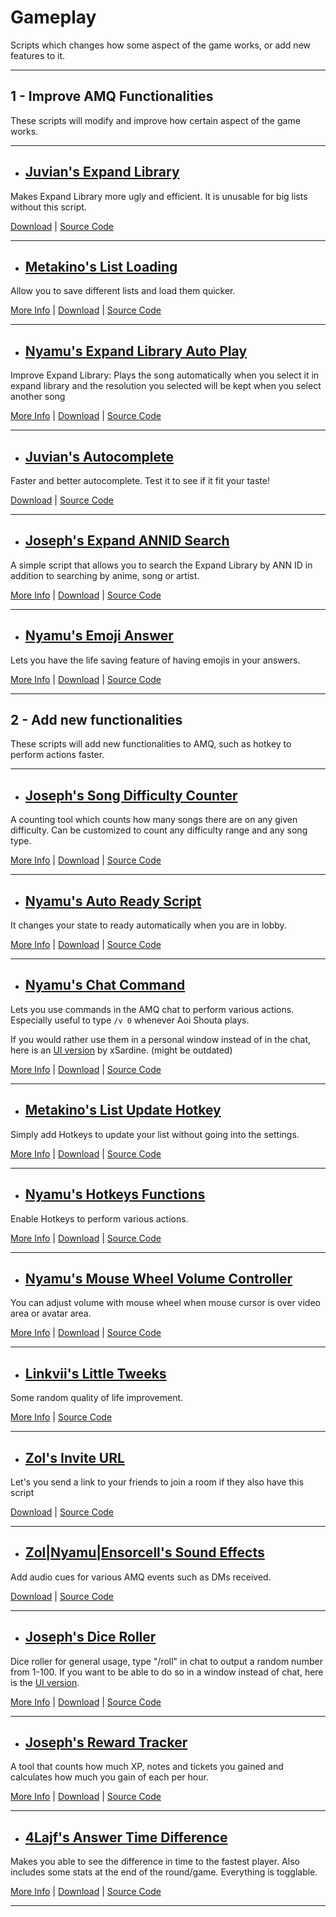 # **Gameplay**

Scripts which changes how some aspect of the game works, or add new features to it.

---

## **1 - Improve AMQ Functionalities**

These scripts will modify and improve how certain aspect of the game works.

---

- ## <ins>Juvian's Expand Library</ins>

Makes Expand Library more ugly and efficient. It is unusable for big lists without this script.

[Download](https://github.com/amq-script-project/AMQ-Scripts/raw/master/gameplay/amqExpandLibrary.user.js) |
[Source Code](https://github.com/amq-script-project/AMQ-Scripts/blob/master/gameplay/amqExpandLibrary.user.js)

---

- ## <ins>Metakino's List Loading</ins>

Allow you to save different lists and load them quicker.

[More Info](https://github.com/Metakino/AMQ-MetakinoScript#ver-12---stable-no-bug-reported-yet) |
[Download](https://github.com/Metakino/AMQ-MetakinoScript/raw/master/AMQ%20List%20Saving%20%26%20Quick%20Load.user.js) |
[Source Code](https://github.com/Metakino/AMQ-MetakinoScript/blob/master/AMQ%20List%20Saving%20%26%20Quick%20Load.user.js)

---

- ## <ins>Nyamu's Expand Library Auto Play</ins>

Improve Expand Library: Plays the song automatically when you select it in expand library and the resolution you selected will be kept when you select another song

[More Info](https://github.com/nyamu-amq/amq_scripts#amqexpandlibraryautoplayuserjs) |
[Download](https://github.com/nyamu-amq/amq_scripts/raw/master/amqExpandLibraryAutoplay.user.js) |
[Source Code](https://github.com/nyamu-amq/amq_scripts/blob/master/amqExpandLibraryAutoplay.user.js)

---

- ## <ins>Juvian's Autocomplete</ins>

Faster and better autocomplete. Test it to see if it fit your taste!

[Download](https://github.com/amq-script-project/AMQ-Scripts/raw/master/gameplay/amqAutocomplete.user.js) |
[Source Code](https://github.com/amq-script-project/AMQ-Scripts/blob/master/gameplay/amqAutocomplete.user.js)

---

- ## <ins>Joseph's Expand ANNID Search</ins>

A simple script that allows you to search the Expand Library by ANN ID in addition to searching by anime, song or artist.

[More Info](https://github.com/TheJoseph98/AMQ-Scripts#expand-library-search-by-ann-id-amqsearchexpandanniduserjs) |
[Download](https://github.com/TheJoseph98/AMQ-Scripts/raw/master/amqExpandSearchANNID.user.js) |
[Source Code](https://github.com/TheJoseph98/AMQ-Scripts/blob/master/amqExpandSearchANNID.user.js)

---

- ## <ins>Nyamu's Emoji Answer</ins>

Lets you have the life saving feature of having emojis in your answers.

[More Info](https://github.com/nyamu-amq/amq_scripts#amqemojianswerjs) |
[Download](https://github.com/nyamu-amq/amq_scripts/raw/master/amqEmojiAnswer.user.js) |
[Source Code](https://github.com/nyamu-amq/amq_scripts/blob/master/amqEmojiAnswer.user.js)

---

## **2 - Add new functionalities**

These scripts will add new functionalities to AMQ, such as hotkey to perform actions faster.

---

- ## <ins>Joseph's Song Difficulty Counter</ins>

A counting tool which counts how many songs there are on any given difficulty. Can be customized to count any difficulty range and any song type.

[More Info](https://github.com/TheJoseph98/AMQ-Scripts#song-difficulty-counter-amqsongdifficultycounteruserjs) |
[Download](https://github.com/TheJoseph98/AMQ-Scripts/raw/master/amqSongDifficultyCounter.user.js) |
[Source Code](https://github.com/TheJoseph98/AMQ-Scripts/blob/master/amqSongDifficultyCounter.user.js)

---

- ## <ins>Nyamu's Auto Ready Script</ins>

It changes your state to ready automatically when you are in lobby.

[More Info](https://github.com/nyamu-amq/amq_scripts#amqautoreadyuserjs) |
[Download](https://github.com/nyamu-amq/amq_scripts/raw/master/amqAutoReady.user.js) |
[Source Code](https://github.com/nyamu-amq/amq_scripts/blob/master/amqAutoReady.user.js)

---

- ## <ins>Nyamu's Chat Command</ins>

Lets you use commands in the AMQ chat to perform various actions. Especially useful to type `/v 0` whenever Aoi Shouta plays.

If you would rather use them in a personal window instead of in the chat, here is an [UI version](https://github.com/xSardine/AMQ-Stuff/raw/main/NyamuCommandWindow/Nyamu_Command_Window.user.js) by xSardine. (might be outdated)

[More Info](https://github.com/nyamu-amq/amq_scripts#amqchatcommandsuserjs) |
[Download](https://github.com/nyamu-amq/amq_scripts/raw/master/amqChatCommands.user.js) |
[Source Code](https://github.com/nyamu-amq/amq_scripts/blob/master/amqChatCommands.user.js)

---

- ## <ins>Metakino's List Update Hotkey</ins>

Simply add Hotkeys to update your list without going into the settings.

[More Info](https://github.com/Metakino/AMQ-MetakinoScript#update-hotkey) |
[Download](https://github.com/Metakino/AMQ-MetakinoScript/raw/master/AMQ%20Updatehotkey.user.js) |
[Source Code](https://github.com/Metakino/AMQ-MetakinoScript/blob/master/AMQ%20Updatehotkey.user.js)

---

- ## <ins>Nyamu's Hotkeys Functions</ins>

Enable Hotkeys to perform various actions.

[More Info](https://github.com/nyamu-amq/amq_scripts#amqhotkeyfunctionsuserjs) |
[Download](https://github.com/nyamu-amq/amq_scripts/raw/master/amqHotkeyFunctions.user.js) |
[Source Code](https://github.com/nyamu-amq/amq_scripts/blob/master/amqHotkeyFunctions.user.js)

---

- ## <ins>Nyamu's Mouse Wheel Volume Controller</ins>

You can adjust volume with mouse wheel when mouse cursor is over video area or avatar area.

[More Info](https://github.com/nyamu-amq/amq_scripts#amqmousewheelvolumecontroluserjs) |
[Download](https://github.com/nyamu-amq/amq_scripts/raw/master/amqMousewheelVolumeControl.user.js) |
[Source Code](https://github.com/nyamu-amq/amq_scripts/blob/master/amqMousewheelVolumeControl.user.js)

---

- ## <ins>Linkvii's Little Tweeks</ins>

Some random quality of life improvement.

[More Info](https://github.com/linkviii/amqTweek#amqtweek) |
[Source Code](https://github.com/linkviii/amqTweek/blob/master/viii_amq.js)

---

- ## <ins>Zol's Invite URL</ins>

Let's you send a link to your friends to join a room if they also have this script

[Download](https://github.com/amq-script-project/AMQ-Scripts/raw/master/gameplay/amqInviteURL.user.js) |
[Source Code](https://github.com/amq-script-project/AMQ-Scripts/blob/master/gameplay/amqInviteURL.user.js)

---

- ## <ins>Zol|Nyamu|Ensorcell's Sound Effects</ins>

Add audio cues for various AMQ events such as DMs received.

[Download](https://github.com/Zolhungaj/amq-scripts/raw/master/notificationSounds.user.js) |
[Source Code](https://github.com/Zolhungaj/amq-scripts/blob/master/notificationSounds.user.js)

---

- ## <ins>Joseph's Dice Roller</ins>

Dice roller for general usage, type "/roll" in chat to output a random number from 1-100. If you want to be able to do so in a window instead of chat, here is the [UI version](https://github.com/TheJoseph98/AMQ-Scripts/raw/master/amqDiceRollerUI.user.js).

[More Info](https://github.com/TheJoseph98/AMQ-Scripts#dice-roller-amqdicerolleruserjs) |
[Download](https://github.com/TheJoseph98/AMQ-Scripts/raw/master/amqDiceRoller.user.js) |
[Source Code](https://github.com/TheJoseph98/AMQ-Scripts/blob/master/amqDiceRoller.user.js)

---

- ## <ins>Joseph's Reward Tracker</ins>

A tool that counts how much XP, notes and tickets you gained and calculates how much you gain of each per hour.

[More Info](https://github.com/TheJoseph98/AMQ-Scripts#rewards-tracker-amqrewardstrackeruserjs) |
[Download](https://github.com/TheJoseph98/AMQ-Scripts/raw/master/amqRewardsTracker.user.js) |
[Source Code](https://github.com/TheJoseph98/AMQ-Scripts/blob/master/amqRewardsTracker.user.js)

---

- ## <ins>4Lajf's Answer Time Difference</ins>

Makes you able to see the difference in time to the fastest player. Also includes some stats at the end of the round/game. Everything is togglable.

[More Info](https://github.com/4Lajf/amq-scripts) |
[Download](https://github.com/4Lajf/amq-scripts/raw/main/amqAnswerTimeDiference.user.js) |
[Source Code](https://github.com/4Lajf/amq-scripts/blob/main/amqAnswerTimeDiference.user.js)

---
